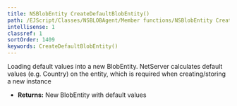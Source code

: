 ```yaml
---
title: NSBlobEntity CreateDefaultBlobEntity()
path: /EJScript/Classes/NSBLOBAgent/Member functions/NSBlobEntity CreateDefaultBlobEntity()
intellisense: 1
classref: 1
sortOrder: 1409
keywords: CreateDefaultBlobEntity()
---
```



Loading default values into a new BlobEntity.
		  NetServer calculates default values (e.g. Country) on the entity, which is required when creating/storing a new instance



* **Returns:** New BlobEntity with default values


